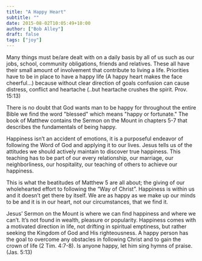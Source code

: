 ```yaml
---
title: "A Happy Heart"
subtitle: ""
date: 2015-08-02T10:05:49+10:00
author: ["Bob Alley"]
draft: false
tags: ["joy"]
--- 
```


Many things must be/are dealt with on a daily basis by all of us such as our jobs, school, community obligations, friends and relatives. These all have their small amount of involvement that contribute to living a life. Priorities have to be in place to have a happy life (A happy heart makes the face cheerful...) because without clear direction of goals confusion can cause distress, conflict and heartache (..but heartache crushes the spirit. Prov. 15:13)

There is no doubt that God wants man to be happy for throughout the entire Bible we find the word "blessed" which means "happy or fortunate." The book of Matthew contains the Sermon on the Mount in chapters 5-7 that describes the fundamentals of being happy.

Happiness isn’t an accident of emotions, it is a purposeful endeavor of following the Word of God and applying it to our lives. Jesus tells us of the attitudes we should actively maintain to discover true happiness. This teaching has to be part of our every relationship, our marriage, our neighborliness, our hospitality, our teaching of others to achieve our happiness.

This is what the beatitudes of Matthew 5 are all about; the giving of our wholehearted effort to following the “Way of Christ”. Happiness is within us and it doesn’t get there by itself. We are as happy as we make up our minds to be and it is in our heart, not our circumstances, that we find it.

Jesus’ Sermon on the Mount is where we can find happiness and where we can’t. It’s not found in wealth, pleasure or popularity. Happiness comes with a motivated direction in life, not drifting in spiritual emptiness, but rather seeking the Kingdom of God and His righteousness. A happy person has the goal to overcome any obstacles in following Christ and to gain the crown of life (2 Tim. 4:7-8). Is anyone happy, let him sing hymns of praise. (Jas. 5:13)